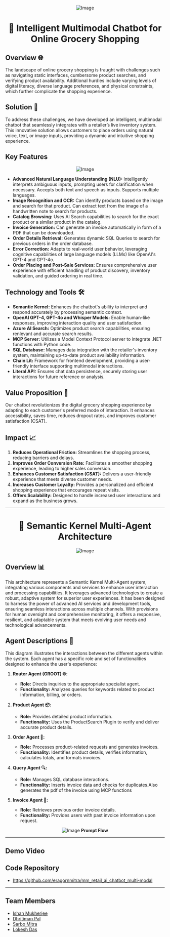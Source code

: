 <div align="center">

![Image](https://github.com/user-attachments/assets/8ed826be-b50a-41fb-bd3d-fdb0654019b5)

# 🛒 Intelligent Multimodal Chatbot for Online Grocery Shopping

</div>

## Overview 🌐

The landscape of online grocery shopping is fraught with challenges such as navigating static interfaces, cumbersome product searches, and verifying product availability. Additional hurdles include varying levels of digital literacy, diverse language preferences, and physical constraints, which further complicate the shopping experience.

## Solution 🤖

To address these challenges, we have developed an intelligent, multimodal chatbot that seamlessly integrates with a retailer’s live inventory system. This innovative solution allows customers to place orders using natural voice, text, or image inputs, providing a dynamic and intuitive shopping experience.

## Key Features

<div align=center>
   
![Image](https://github.com/user-attachments/assets/4929472a-dec1-431c-8608-7cbcad92764c)

</div>

- **Advanced Natural Language Understanding (NLU):** Intelligently interprets ambiguous inputs, prompting users for clarification when necessary. Accepts both text and speech as inputs. Supports multiple languages.
- **Image Recognition and OCR:** Can identify products based on the image and search for that product. Can extract text from the image of a handwritten note to search for products.
- **Catalog Browsing:** Uses AI Search capabilities to search for the exact product or a similar product in the catalog.
- **Invoice Generation:** Can generate an invoice automatically in form of a PDF that can be downloaded.
- **Order Details Retrieval:** Generates dynamic SQL Queries to search for previous orders in the order database. 
- **Error Correction:** Adapts to real-world user behavior, leveraging cognitive capabilities of large language models (LLMs) like OpenAI's GPT-4 and GPT-4o.
- **Order Placing and Post-Sale Services:** Ensures comprehensive user experience with efficient handling of product discovery, inventory validation, and guided ordering in real time.

## Technology and Tools 🛠️

- **Semantic Kernel:** Enhances the chatbot's ability to interpret and respond accurately by processing semantic context.
- **OpenAI GPT-4, GPT-4o and Whisper Models:** Enable human-like responses, improving interaction quality and user satisfaction.
- **Azure AI Search:** Optimizes product search capabilities, ensuring renlevant and accurate search results.
- **MCP Server:** Utilizes a Model Context Protocol server to integrate .NET functions with Python code.
- **SQL Database:** Manages data integration with the retailer's inventory system, maintaining up-to-date product availability information.
- **Chain Lit:** Framework for frontend development, providing a user-friendly interface supporting multimodal interactions.
- **Literal API:** Ensures chat data persistence, securely storing user interactions for future reference or analysis.

## Value Proposition 🎯

Our chatbot revolutionizes the digital grocery shopping experience by adapting to each customer's preferred mode of interaction. It enhances accessibility, saves time, reduces dropout rates, and improves customer satisfaction (CSAT).

## Impact 📈

1. **Reduces Operational Friction:** Streamlines the shopping process, reducing barriers and delays.
2. **Improves Order Conversion Rate:** Facilitates a smoother shopping experience, leading to higher sales conversion.
3. **Enhances Customer Satisfaction (CSAT):** Delivers a user-friendly experience that meets diverse customer needs.
4. **Increases Customer Loyalty:** Provides a personalized and efficient shopping experience that encourages repeat visits.
5. **Offers Scalability:** Designed to handle increased user interactions and expand as the business grows.

---


<div align="center">

# 🧠 Semantic Kernel Multi-Agent Architecture
![Image](https://github.com/user-attachments/assets/42c70c24-ee07-425f-81d5-0654cfe5c335)

</div>

## Overview 📊

This architecture represents a Semantic Kernel Multi-Agent system, integrating various components and services to enhance user interaction and processing capabilities. It leverages advanced technologies to create a robust, adaptive system for superior user experiences.
It has been designed to harness the power of advanced AI services and development tools, ensuring seamless interactions across multiple channels. With provisions for human oversight and comprehensive monitoring, it offers a responsive, resilient, and adaptable system that meets evolving user needs and technological advancements.


## Agent Descriptions 🧩

This diagram illustrates the interactions between the different agents within the system. Each agent has a specific role and set of functionalities designed to enhance the user's experience:

1. **Router Agent (GROOT) 🌐:**
   - **Role:** Directs inquiries to the appropriate specialist agent.
   - **Functionality:** Analyzes queries for keywords related to product information, billing, or orders.

2. **Product Agent 📦:**
   - **Role:** Provides detailed product information.
   - **Functionality:** Uses the ProductSearch Plugin to verify and deliver accurate product details.

3. **Order Agent 🛒:**
   - **Role:** Processes product-related requests and generates invoices.
   - **Functionality:** Identifies product details, verifies information, calculates totals, and formats invoices.

4. **Query Agent 🔍:**
   - **Role:** Manages SQL database interactions.
   - **Functionality:** Inserts invoice data and checks for duplicates.Also generates the pdf of the invoice using MCP functions

5. **Invoice Agent 🧾:**
   - **Role:** Retrieves previous order invoice details.
   - **Functionality:** Provides users with past invoice information upon request.

<div align="center">

![Image](https://github.com/user-attachments/assets/ad11d46d-0bfe-44d9-be0b-76b1e0bc43a6)
**Prompt Flow**
</div>

---
## Demo Video 
## Code Repository
   - https://github.com/eragornmitra/mm_retail_ai_chatbot_multi-modal
---
## Team Members
- [Ishan Mukherjee](https://www.linkedin.com/in/ishan-mukherjee-385b1343?originalSubdomain=in)
- [Dhritiman Pal](https://www.linkedin.com/in/dhritimanpal?originalSubdomain=in)
- [Sarbo Mitra](https://www.linkedin.com/in/sarbo-mitra-50338a212?originalSubdomain=in)
- [Lokesh Das](https://www.linkedin.com/in/lokesh-chandra-das-670352193?originalSubdomain=in)

